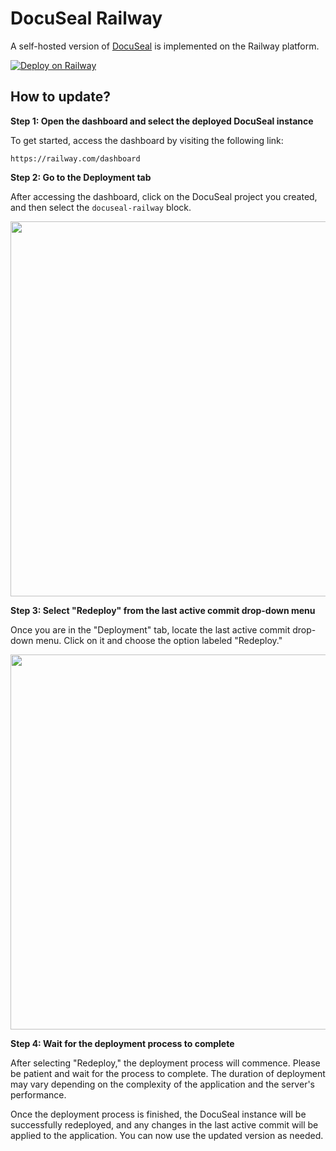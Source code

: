 # DocuSeal Railway

A self-hosted version of [DocuSeal](https://www.docuseal.com/) is implemented on the Railway platform.

[![Deploy on Railway](https://railway.com/button.svg)](https://railway.com/template/IGoDnc?referralCode=ruU7JR)

## How to update?

**Step 1: Open the dashboard and select the deployed DocuSeal instance**

To get started, access the dashboard by visiting the following link:

```
https://railway.com/dashboard
```

**Step 2: Go to the Deployment tab**

After accessing the dashboard, click on the DocuSeal project you created, and then select the `docuseal-railway` block.

<img src="https://github.com/user-attachments/assets/bfb23e09-a1d5-475e-b2a3-135728148c8e" width="600">

**Step 3: Select "Redeploy" from the last active commit drop-down menu**

Once you are in the "Deployment" tab, locate the last active commit drop-down menu. Click on it and choose the option labeled "Redeploy."

<img src="https://github.com/user-attachments/assets/0fe41208-3c42-4c1f-84c5-81251025ba09" width="600">

**Step 4: Wait for the deployment process to complete**

After selecting "Redeploy," the deployment process will commence. Please be patient and wait for the process to complete. The duration of deployment may vary depending on the complexity of the application and the server's performance.

Once the deployment process is finished, the DocuSeal instance will be successfully redeployed, and any changes in the last active commit will be applied to the application. You can now use the updated version as needed.
